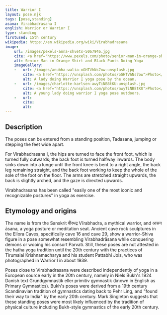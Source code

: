```yaml
---
title: Warrior I
layout: pose.njk
tags: [pose,standing]
asana: Virabhadrasana I
english: Warrior or Warrior I
type: standing
firstused: 15th century
wikipedia: https://en.wikipedia.org/wiki/Virabhadrasana
image:
    url: /images/pexels-anna-shvets-5067946.jpg
    cite: <a href="https://www.pexels.com/photo/senior-man-in-orange-shirt-and-black-pants-doing-yoga-5067946/">Photo</a> by <a href="pexels.com/@shvetsa?utm_content=attributionCopyText&utm_medium=referral&utm_source=pexels">Anna Shvets</a> from Pexels
    alt: Senior Man in Orange Shirt and Black Pants Doing Yoga
    imageGallery:
    -   url: /images/anubha-walia-oGHTVhNs7ow-unsplash.jpg
        cite: <a href="https://unsplash.com/photos/oGHTVhNs7ow">Photo</a> by <a href="https://unsplash.com/@anubhawalia">Anubha Walia</a> from Unsplash
        alt: A lady doing Warrior I yoga pose by the ocean.
    -   url: /images/charlotte-karlsen-awyTiNB8tKU-unsplash.jpg
        cite: <a href="https://unsplash.com/photos/awyTiNB8tKU">Photo</a> by <a href="https://unsplash.com/@charlottemsk">Charlotte K</a> from Unsplash
        alt: A young lady doing warrior I yoga pose outdoors.
    -   url: 
        cite:
        alt: 
---
```


## Description
The poses can be entered from a standing position, Tadasana, jumping or stepping the feet wide apart. 

For Virabhadrasana I, the hips are turned to face the front foot, which is turned fully outwards; the back foot is turned halfway inwards. The body sinks down into a lunge until the front knee is bent to a right angle, the back leg remaining straight, and the back foot working to keep the whole of the sole of the foot on the floor. The arms are stretched straight upwards, the back is slightly arched, and the gaze is directed upwards.

Virabhadrasana has been called "easily one of the most iconic and recognizable postures" in yoga as exercise.


## Etymology and origins
The name is from the Sanskrit वीरभद्र Vīrabhadra, a mythical warrior, and आसन āsana, a yoga posture or meditation seat. Ancient cave rock sculptures in the Ellora Caves, specifically cave 16 and cave 29, show a warrior-Shiva figure in a pose somewhat resembling Virabhadrāsana while conquering demons or wooing his consort Parvati. Still, these poses are not attested in the hatha yoga tradition until the 20th century with the practices of Tirumalai Krishnamacharya and his student Pattabhi Jois, who was photographed in Warrior I in about 1939.

Poses close to Virabhadrasana were described independently of yoga in a European source early in the 20th century, namely in Niels Bukh's 1924 Danish text Grundgymnastik eller primitiv gymnastik (known in English as Primary Gymnastics). Bukh's poses were derived from a 19th century Scandinavian tradition of gymnastics dating back to Pehr Ling, and "found their way to India" by the early 20th century. Mark Singleton suggests that these standing poses were most likely influenced by the tradition of physical culture including Bukh-style gymnastics of the early 20th century.
